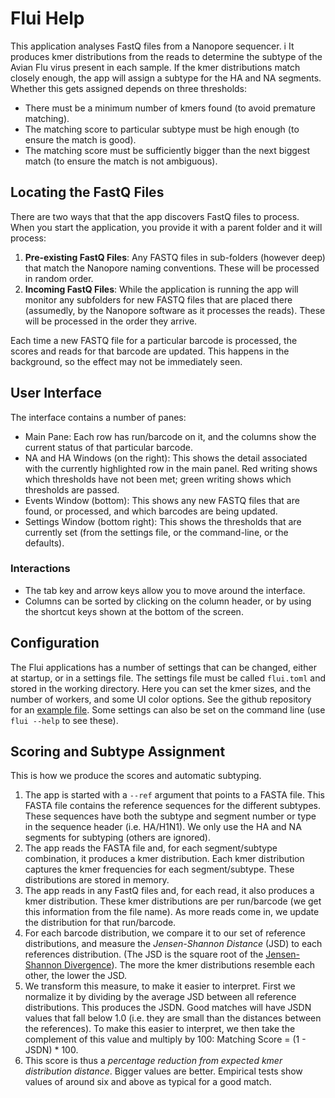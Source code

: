 
# Flui Help

This application analyses FastQ files from a Nanopore sequencer. i
It produces kmer distributions from the reads to determine the subtype of the Avian Flu virus present in each sample.
If the kmer distributions match closely enough, the app will assign a subtype for the HA and NA segments.
Whether this gets assigned depends on three thresholds:

* There must be a minimum number of kmers found (to avoid premature matching).
* The matching score to particular subtype must be high enough (to ensure the match is good).
* The matching score must be sufficiently bigger than the next biggest match (to ensure the match is not ambiguous).

## Locating the FastQ Files

There are two ways that that the app discovers FastQ files to process. When you start the application, you provide it with a parent folder and it will process:

1. **Pre-existing FastQ Files**: Any FASTQ files in sub-folders (however deep) that match the Nanopore naming conventions. These will be processed in random order.
2. **Incoming FastQ Files**: While the application is running
     the app will monitor any subfolders for new FASTQ files that are placed there (assumedly, by the Nanopore software as it processes the reads). These will be processed in the order they arrive.

Each time a new FASTQ file for a particular barcode is processed, the scores and reads for that barcode are updated. This happens in the background, so the effect may not be immediately seen.

## User Interface

The interface contains a number of panes:

* Main Pane: Each row has run/barcode on it, and the columns show the current status of that particular barcode.
* NA and HA Windows (on the right): This shows the detail associated with the currently highlighted row in the main panel.
    Red writing shows which thresholds have not been met; green writing shows which thresholds are passed.
* Events Window (bottom): This shows any new FASTQ files that are found, or processed, and which barcodes are being updated.
* Settings Window (bottom right): This shows the thresholds that are currently set (from the settings file, or the command-line, or the defaults).

### Interactions

* The tab key and arrow keys allow you to move around the interface.
* Columns can be sorted by clicking on the column header, or by using the shortcut keys shown at the bottom of the screen.

## Configuration

The Flui applications has a number of settings that can be changed, either at startup, or in a settings file.
The settings file must be called `flui.toml` and stored in the working directory.
Here you can set the kmer sizes, and the number of workers, and some UI color options.
See the github repository for an [example file](https://github.com/dragonfly-science/flui/blob/main/flui.toml).
Some settings can also be set on the command line (use `flui --help` to see these).

## Scoring and Subtype Assignment

This is how we produce the scores and automatic subtyping.

1. The app is started with a `--ref` argument that points to a FASTA file.
    This FASTA file contains the reference sequences for the different subtypes.
    These sequences have both the subtype and segment number or type in the sequence header (i.e. HA/H1N1).
    We only use the HA and NA segments for subtyping (others are ignored).
2. The app reads the FASTA file and, for each segment/subtype combination, it produces a kmer distribution.
    Each kmer distribution captures the kmer frequencies for each segment/subtype.
    These distributions are stored in memory.
3. The app reads in any FastQ files and, for each read, it also produces a kmer distribution.
    These kmer distributions are per run/barcode (we get this information from the file name).
    As more reads come in, we update the distribution for that run/barcode.
4. For each barcode distribution, we compare it to our set of reference distributions,
    and measure the _Jensen-Shannon Distance_ (JSD) to each references distribution. (The JSD is the square root of the [Jensen-Shannon Divergence](https://en.wikipedia.org/wiki/Jensen%E2%80%93Shannon_divergence)).
    The more the kmer distributions resemble each other, the lower the JSD.
5. We transform this measure, to make it easier to interpret. First we normalize it by dividing by the average JSD between all reference distributions. This produces the JSDN. Good matches will have JSDN values that fall below 1.0 (i.e. they are small than the distances between the references). To make this easier to interpret, we then take the complement of this value and multiply by 100: Matching Score = (1 - JSDN) * 100.
6. This score is thus a _percentage reduction from expected kmer distribution distance_. Bigger values are better. Empirical tests show values of around six and above as typical for a good match.
